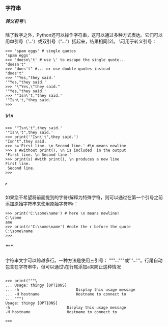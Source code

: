 ### 字符串

##### 转义符号 \

除了数字之外，Python还可以操作字符串，这可以通过多种方式表达。它们可以用单引号（'...'）或双引号（"..."）括起来，结果相同\[2\]。 \可用于转义引号：

```
>>> 'spam eggs' # single quotes
'spam eggs'
>>> 'doesn\'t' # use \' to escape the single quote...
"doesn't"
>>> "does't" #... or use double quotes instead
"does't"
>>> '"Yes,"they said.'
'"Yes,"they said.'
>>> "\"Yes,\"they said."
'"Yes,"they said.'
>>> '"Isn\'t,"they said.'
'"Isn\'t,"they said.'
>>>
```

##### \r\n

```
>>> '"Isn\'t",they said.'
'"Isn\'t",they said.'
>>> print('"Isn\'t",they said.')
"Isn't",they said.
>>> s='First line. \n Second line.' #\n means newline
>>> s #without print(), \n is included  in the output
'First line. \n Second line.'
>>> print(s) #with print(), \n produces a new line
First line.
 Second line.
>>>
```

##### r

如果您不希望将前面提到的字符\解释为特殊字符，则可以通过在第一个引号之前添加原始字符串来使用原始字符串r：

```
>>> print('C:\some\name') # here \n means newline!
C:\some
ame
>>> print(r'C:\some\name') #note the r before the quote
C:\some\name
>>>
```

##### """

字符串文字可以跨越多行。一种方法是使用三引号： """..."""或'''...'''。行尾自动包含在字符串中，但可以通过\在行尾添加a来防止这种情况

```

>>> print("""\
... Usage: thingy [OPTIONS]
... -h                         Display this usage message
... -H hostname                Hostname to connect to
... """)
Usage: thingy [OPTIONS]
-h                         Display this usage message
-H hostname                Hostname to connect to

>>>

```



